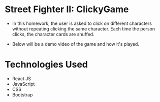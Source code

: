 # Street Fighter II: ClickyGame 

* In this homework, the user is asked to click on different characters without repeating clicking the same character. Each time the person clicks, the character cards are shuffed.

* Below will be a demo video of the game and how it's played.

# Technologies Used
* React JS
* JavaScript
* CSS
* Bootstrap